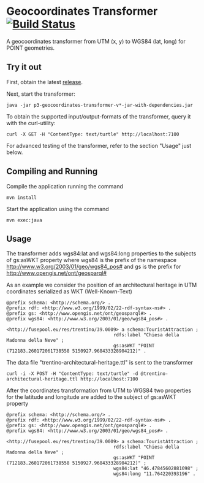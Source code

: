 Geocoordinates Transformer [![Build Status](https://travis-ci.org/fusepoolP3/p3-geocoordinates-transformer.svg)](https://travis-ci.org/fusepoolP3/p3-geocoordinates-transformer)
==========================

A geocoordinates transformer from UTM (x, y) to WGS84 (lat, long) for POINT geometries.

## Try it out

First, obtain the latest [release](https://github.com/fusepoolP3/p3-geocoordinates-transformer/releases/latest).

Next, start the transformer:

    java -jar p3-geocoordinates-transformer-v*-jar-with-dependencies.jar

To obtain the supported input/output-formats of the transformer, query it with the curl-utility:

    curl -X GET -H "ContentType: text/turtle" http://localhost:7100

For advanced testing of the transformer, refer to the section "Usage" just below.

## Compiling and Running
Compile the application running the command

    mvn install

Start the application using the command

    mvn exec:java

## Usage
The transformer adds wgs84:lat and wgs84:long properties to the subjects of gs:asWKT property
where wgs84 is the prefix of the namespace http://www.w3.org/2003/01/geo/wgs84_pos# and gs is the prefix for http://www.opengis.net/ont/geosparql#

As an example we consider the position of an architectural heritage in UTM coordinates serialized as WKT (Well-Known-Text)

    @prefix schema: <http://schema.org/> .
    @prefix rdf: <http://www.w3.org/1999/02/22-rdf-syntax-ns#> .
    @prefix gs: <http://www.opengis.net/ont/geosparql#> .
    @prefix wgs84: <http://www.w3.org/2003/01/geo/wgs84_pos#> .

    <http://fusepool.eu/res/trentino/39.0009> a schema:TouristAttraction ;
                                           rdfs:label "Chiesa della Madonna della Neve" ;
                                           gs:asWKT "POINT (712183.260172061738558 5150927.968433328904212)" .


The data file "trentino-architectural-heritage.ttl" is sent to the transformer

    curl -i -X POST -H "ContentType: text/turtle" -d @trentino-architectural-heritage.ttl http://localhost:7100

After the coordinates transformation from UTM to WGS84 two properties for the latitude and longitude are added to the subject of gs:asWKT property

    @prefix schema: <http://schema.org/> .
    @prefix rdf: <http://www.w3.org/1999/02/22-rdf-syntax-ns#> .
    @prefix gs: <http://www.opengis.net/ont/geosparql#> .
    @prefix wgs84: <http://www.w3.org/2003/01/geo/wgs84_pos#> .

    <http://fusepool.eu/res/trentino/39.0009> a schema:TouristAttraction ;
                                           rdfs:label "Chiesa della Madonna della Neve" ;
                                           gs:asWKT "POINT (712183.260172061738558 5150927.968433328904212)" ;
                                           wgs84:lat "46.47845602881098" ;
                                           wgs84:long "11.764220393196" .
